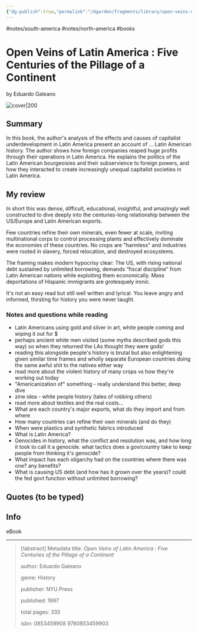 ```yaml
---
{"dg-publish":true,"permalink":"/dgarden/fragments/library/open-veins-of-latin-america/","created":"2025-01-07T20:51:28.542-05:00","updated":"2025-09-14T20:41:48.568-04:00"}
---
```


#notes/south-america #notes/north-america #books
# Open Veins of Latin America : Five Centuries of the Pillage of a Continent
by Eduardo Galeano

![cover|200](https://m.media-amazon.com/images/I/7140gXPAluL._SL1057_.jpg)
## Summary
In this book, the author's analysis of the effects and causes of capitalist underdevelopment in Latin America present an account of ... Latin American history. The author shows how foreign companies reaped huge profits through their operations in Latin America. He explains the politics of the Latin American bourgeoisies and their subservience to foreign powers, and how they interacted to create increasingly unequal capitalist societies in Latin America.

## My review
In short this was dense, difficult, educational, insightful, and amazingly well constructed to dive deeply into the centuries-long relationship between the US/Europe and Latin American exports. 

Few countries refine their own minerals, even fewer at scale, inviting multinational corps to control processing plants and effectively dominate the economies of these countries. No crops are "harmless" and industries were rooted in slavery, forced relocation, and destroyed ecosystems.

The framing makes modern hypocrisy clear: The US, with rising national debt sustained by unlimited borrowing, demands “fiscal discipline” from Latin American nations while exploiting them economically. Mass deportations of Hispanic immigrants are grotesquely ironic.

It's not an easy read but still well written and lyrical. You leave angry and informed, thirsting for history you were never taught.

### Notes and questions while reading
- Latin Americans using gold and silver in art, white people coming and wiping it out for $
- perhaps ancient white men visited (some myths described gods this way) so when they returned the LAs thought they were gods!
- reading this alongside people's history is brutal but also enlightening given similar time frames and wholly separate European countries doing the same awful shit to the natives either way
- read more about the violent history of many crops vs how they're working out today 
- "Americanization of" something - really understand this better, deep dive
- zine idea - white people history (tales of robbing others)
- read more about textiles and the real costs...
- What are each country's major exports, what do they import and from where 
- How many countries can refine their own minerals (and do they)
- When were plastics and synthetic fabrics introduced 
- What is Latin America?
- Genocides in history, what the conflict and resolution was, and how long it took to call it a genocide. what tactics does a gov/country take to keep people from thinking it's genocide?
- What impact has each oligarchy had on the countries where there was one? any benefits?
- What is causing US debt (and how has it grown over the years)? could the fed govt function without unlimited borrowing?

## Quotes (to be typed)

## Info
eBook

---

> [!abstract] Metadata
> title: *Open Veins of Latin America : Five Centuries of the Pillage of a Continent*
> 
> author: Eduardo Galeano
> 
> genre: History
> 
> publisher: NYU Press
> 
> published: 1997
> 
> total pages: 335
> 
> isbn: 0853459908 9780853459903
